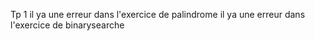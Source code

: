Tp 1
il ya une erreur dans l'exercice de palindrome 
il ya une erreur dans l'exercice de binarysearche 